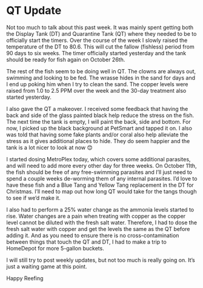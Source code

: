 # QT Update

Not too much to talk about this past week.  It was mainly spent getting
both the Display Tank (DT) and Quarantine Tank (QT) where they needed to
be to officially start the timers.  Over the course of the week I slowly
raised the temperature of the DT to 80.6.  This will cut the fallow
(fishless) period from 90 days to six weeks.  The timer officially
started yesterday and the tank should be ready for fish again on October
26th.

The rest of the fish seem to be doing well in QT.  The clowns are always
out, swimming and looking to be fed.  The wrasse hides in the sand for
days and I end up poking him when I try to clean the sand.  The copper
levels were raised from 1.0 to 2.5 PPM over the week and the 30-day
treatment also started yesterday.

I also gave the QT a makeover.  I received some feedback that having the
back and side of the glass painted black help reduce the stress on the
fish.  The next time the tank is empty, I will paint the back, side and
bottom.  For now, I picked up the black background at PetSmart and
tapped it on.  I also was told that having some fake plants and/or coral
also help alleviate the stress as it gives additional places to hide.
They do seem happier and the tank is a lot nicer to look at now 😊

I started dosing MetroPlex today, which covers some additional
parasites, and will need to add more every other day for three weeks.
On October 11th, the fish should be free of any free-swimming parasites
and I’ll just need to spend a couple weeks de-worming them of any
internal parasites.  I’d love to have these fish and a Blue Tang and
Yellow Tang replacement in the DT for Christmas.  I’ll need to map out
how long QT would take for the tangs though to see if we’d make it.

I also had to perform a 25% water change as the ammonia levels started
to rise.  Water changes are a pain when treating with copper as the
copper level cannot be diluted with the fresh salt water.  Therefore, I
had to dose the fresh salt water with copper and get the levels the same
as the QT before adding it.  And as you need to ensure there is no
cross-contamination between things that touch the QT and DT, I had to
make a trip to HomeDepot for more 5-gallon buckets.

I will still try to post weekly updates, but not too much is really
going on.  It’s just a waiting game at this point.

Happy Reefing
